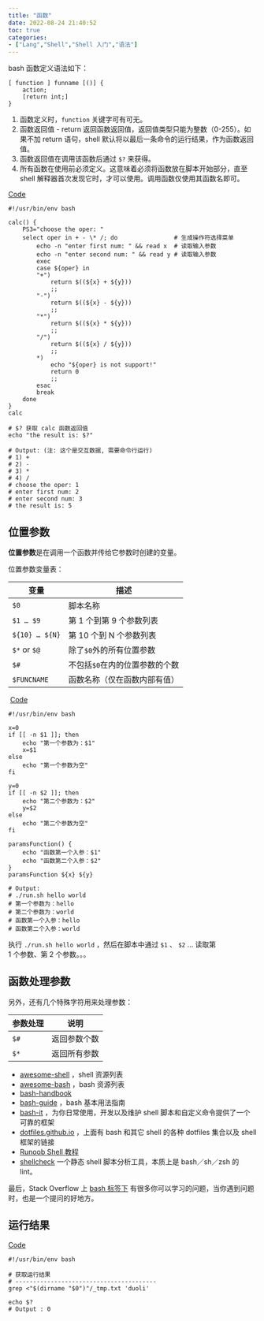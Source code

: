 ```yaml
---
title: "函数"
date: 2022-08-24 21:40:52
toc: true
categories:
- ["Lang","Shell","Shell 入门","语法"]
---
```


bash 函数定义语法如下：


```shell
[ function ] funname [()] {
    action;
    [return int;]
}
```

1. 函数定义时，`function` 关键字可有可无。
2. 函数返回值 - return  返回函数返回值，返回值类型只能为整数（0-255）。如果不加 return 语句，shell 默认将以最后一条命令的运行结果，作为函数返回值。
3. 函数返回值在调用该函数后通过 `$?` 来获得。
4. 所有函数在使用前必须定义。这意味着必须将函数放在脚本开始部分，直至 shell 解释器首次发现它时，才可以使用。调用函数仅使用其函数名即可。

[Code](https://github.com/imvkmark/shell-get-started/blob/5c513c88f36bf6b9c474e12333d0d6776fa93b70/3_lang_ref/6_function/operation.sh)
```shell
#!/usr/bin/env bash

calc() {
    PS3="choose the oper: "
    select oper in + - \* /; do                # 生成操作符选择菜单
        echo -n "enter first num: " && read x  # 读取输入参数
        echo -n "enter second num: " && read y # 读取输入参数
        exec
        case ${oper} in
        "+")
            return $((${x} + ${y}))
            ;;
        "-")
            return $((${x} - ${y}))
            ;;
        "*")
            return $((${x} * ${y}))
            ;;
        "/")
            return $((${x} / ${y}))
            ;;
        *)
            echo "${oper} is not support!"
            return 0
            ;;
        esac
        break
    done
}
calc

# $? 获取 calc 函数返回值
echo "the result is: $?"

# Output: (注: 这个是交互数据, 需要命令行运行)
# 1) +
# 2) -
# 3) *
# 4) /
# choose the oper: 1
# enter first num: 2
# enter second num: 3
# the result is: 5
```

## 位置参数
**位置参数**是在调用一个函数并传给它参数时创建的变量。

位置参数变量表：

| 变量 | 描述 |
| --- | --- |
| `$0` | 脚本名称 |
| `$1 … $9`    | 第 1 个到第 9 个参数列表 |
| `${10} … ${N}` | 第 10 个到 N 个参数列表 |
| `$*` or `$@`      | 除了`$0`外的所有位置参数 |
| `$#`              | 不包括`$0`在内的位置参数的个数 |
| `$FUNCNAME`     | 函数名称（仅在函数内部有值） |

  [Code](https://github.com/imvkmark/shell-get-started/blob/5c513c88f36bf6b9c474e12333d0d6776fa93b70/3_lang_ref/6_function/run.sh)
```shell
#!/usr/bin/env bash

x=0
if [[ -n $1 ]]; then
    echo "第一个参数为：$1"
    x=$1
else
    echo "第一个参数为空"
fi

y=0
if [[ -n $2 ]]; then
    echo "第二个参数为：$2"
    y=$2
else
    echo "第二个参数为空"
fi

paramsFunction() {
    echo "函数第一个入参：$1"
    echo "函数第二个入参：$2"
}
paramsFunction ${x} ${y}

# Output:
# ./run.sh hello world
# 第一个参数为：hello
# 第二个参数为：world
# 函数第一个入参：hello
# 函数第二个入参：world
```

执行 `./run.sh hello world` ，然后在脚本中通过 `$1` 、 `$2` ... 读取第<br />1 个参数、第 2 个参数。。。

## 函数处理参数
另外，还有几个特殊字符用来处理参数：

| 参数处理 | 说明 |
| --- | --- |
| `$#`   | 返回参数个数 |
| `$*`   | 返回所有参数 |

- [awesome-shell](https://github.com/alebcay/awesome-shell) ，shell 资源列表
- [awesome-bash](https://github.com/awesome-lists/awesome-bash) ，bash 资源列表
- [bash-handbook](https://github.com/denysdovhan/bash-handbook)
- [bash-guide](https://github.com/vuuihc/bash-guide) ，bash 基本用法指南
- [bash-it](https://github.com/Bash-it/bash-it) ，为你日常使用，开发以及维护 shell 脚本和自定义命令提供了一个可靠的框架
- [dotfiles.github.io](http://dotfiles.github.io/) ，上面有 bash 和其它 shell 的各种 dotfiles 集合以及 shell 框架的链接
- [Runoob Shell 教程](http://www.runoob.com/linux/linux-shell.html)
- [shellcheck](https://github.com/koalaman/shellcheck) 一个静态 shell 脚本分析工具，本质上是 bash／sh／zsh 的 lint。

最后，Stack Overflow 上 [bash 标签下](https://stackoverflow.com/questions/tagged/bash) 有很多你可以学习的问题，当你遇到问题时，也是一个提问的好地方。

## 运行结果
[Code](https://github.com/imvkmark/shell-get-started/blob/5c513c88f36bf6b9c474e12333d0d6776fa93b70/3_lang_ref/6_function/result.sh)
```shell
#!/usr/bin/env bash

# 获取运行结果
# ----------------------------------------
grep <"$(dirname "$0")"/_tmp.txt 'duoli'

echo $?
# Output : 0
```

